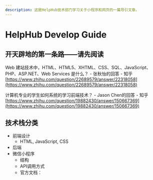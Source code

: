 ```yaml
---
description: 这是HelpHub技术部门学习关于小程序和网页的一篇导引文章。
---
```


# HelpHub Develop Guide

## 开天辟地的第一条路——请先阅读

Web 建站技术中，HTML、HTML5、XHTML、CSS、SQL、JavaScript、PHP、ASP.NET、Web Services 是什么？ - 张秋怡的回答 - 知乎 [https://www.zhihu.com/question/22689579/answer/22318058](https://www.zhihu.com/question/22689579/answer/22318058)

计算机专业的学生如何系统的学习前端技术？ - Jason Chen的回答 - 知乎 [https://www.zhihu.com/question/19882430/answer/150667369](https://www.zhihu.com/question/19882430/answer/150667369)

## 技术栈分类

* 前端设计
  * HTML, JavaScript, CSS
* 后端
* 微信小程序
  * 结构
  * API调用方式
  * 官方文档：



